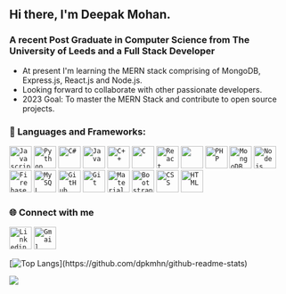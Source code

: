 ## Hi there, I'm Deepak Mohan.


### A recent Post Graduate in Computer Science from The University of Leeds and a Full Stack Developer 

- At present I'm learning the MERN stack comprising of MongoDB, Express.js, React.js and Node.js.
- Looking forward to collaborate with other passionate developers.
- 2023 Goal: To master the MERN Stack and contribute to open source projects. 

### 🔧 Languages and Frameworks:
 <code><img width="40px" src="https://img.icons8.com/color/48/000000/javascript.png" title="Javascript"/></code>
<code><img width="40px" src="https://img.icons8.com/color/4x/000000/python.png" title="Python"/></code>
<code><img width="40px"  src="https://img.icons8.com/ios-filled/344/c-sharp-logo.png" title="C#"/></code>
<code><img width="40px" src="https://img.icons8.com/color/4x/000000/java.png" title ="Java"/></code>
<code><img width="40px" src="https://img.icons8.com/color/4x/c-plus-plus-logo.png" title="C++"/></code>
<code><img width="40px" src="https://img.icons8.com/color/3x/c-programming.png" title="C"/></code>
 <code><img width="40px" src="https://img.icons8.com/plasticine/100/000000/react.png" title="React"/></code>
 <code><img width="40px" src="https://cdn.icon-icons.com/icons2/3392/PNG/512/nextjs_icon_213852.png"/></code>
<code><img width="40px" src="https://www.php.net/images/logos/php-logo-bigger.png" title="PHP"/></code>
<code><img width="40px" src="https://img.icons8.com/color/8x/000000/mongodb.png" title="MongoDB"/></code>
<code><img width="40px" src="https://img.icons8.com/color/8x/000000/nodejs.png" title="Nodejs"/></code>
<code><img width="40px" src="https://img.icons8.com/color/344/firebase.png" title="Firebase"/></code>
<code><img width="40px" src="https://img.icons8.com/ios/4x/00758f/mysql-logo.png" title="MySQL"/></code>
<code><img width="40px" src="https://img.icons8.com/fluent/8x/github.png" title="GitHub"/></code>
<code><img width="40px" src="https://img.icons8.com/color/2x/git.png" title="Git"/></code>
<code><img width="40px" src="https://img.icons8.com/color/344/material-ui.png" title="Material UI"></code>
<code><img width="40px" src="https://img.icons8.com/color/2x/bootstrap.png" title="Bootstrap"/></code>
<code><img width="40px" src="https://img.icons8.com/color/48/000000/css3.png" title="CSS"/></code>
<code><img width="40px" src="https://img.icons8.com/color/48/000000/html-5.png" title="HTML"/></code>

### 🌐 Connect with me 
<code><a href="https://www.linkedin.com/in/deepakmhn/"><img width="40px" src="https://img.icons8.com/color/8x/000000/linkedin.png" title="Linkedin"/></a></code>
<code><a href="mailto:deepakmhn1@gmail.com"><img width="40px" src="https://img.icons8.com/fluent/48/000000/gmail.png" title="Gmail"/></a></code>

[![Top Langs](https://github-readme-stats.vercel.app/api/top-langs/?username=dpkmhn&theme=blue-green&layout=compact&count_private=true&show_icons=true&include_all_commits=true")](https://github.com/dpkmhn/github-readme-stats)

 <img src = "https://github-readme-stats.vercel.app/api?username=dpkmhn&theme=blue-green&count_private=true&show_icons=true&include_all_commits=true">
